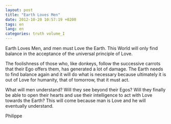 ```yaml
---
layout: post
title: "Earth Loves Men"
date: 2012-10-20 10:57:19 +0200
tags: en
lang: en
categories: truth volume_I
---
```

Earth Loves Men, and men must Love the Earth. This World will only find balance in the acceptance of the universal principle of Love.

The foolishness of those who, like donkeys, follow the successive carrots that their Ego offers them, has generated a lot of damage. The Earth needs to find balance again and it will do what is necessary because ultimately it is out of Love for humanity, that of tomorrow, that it must act.

What will men understand? Will they see beyond their Egos? Will they finally be able to open their hearts and use their intelligence to act with Love towards the Earth? This will come because man is Love and he will eventually understand.

Philippe

<!-- 
This work is licensed under the terms of the Creative Commons Attribution-NonCommercial 4.0 International License.
-->